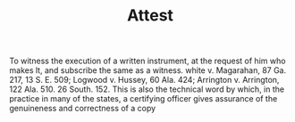 ---
title: Attest
letter: A
permalink: "/definitions/bld-attest.html"
body: To witness the execution of a written instrument, at the request of him who
  makes lt, and subscribe the same as a witness. white v. Magarahan, 87 Ga. 217, 13
  S. E. 509; Logwood v. Hussey, 60 Ala. 424; Arrington v. Arrington, 122 Ala. 510.
  26 South. 152. This is also the technical word by which, in the practice in many
  of the states, a certifying officer gives assurance of the genuineness and correctness
  of a copy
published_at: '2018-07-07'
source: Black's Law Dictionary 2nd Ed (1910)
layout: post
---